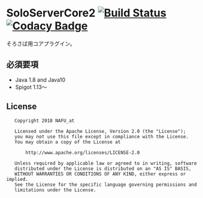 # SoloServerCore2 [![Build Status](https://travis-ci.org/nafu-at/SoloServerCore2.svg?branch=master)](https://travis-ci.org/nafu-at/SoloServerCore2) [![Codacy Badge](https://api.codacy.com/project/badge/Grade/f16426a1edf24cc187a136897fdf9cf9)](https://www.codacy.com/project/NAFU_at/SoloServerCore2/dashboard?utm_source=github.com&amp;utm_medium=referral&amp;utm_content=nafu-at/SoloServerCore2&amp;utm_campaign=Badge_Grade_Dashboard)
そろさば用コアプラグイン。

## 必須要項
- Java 1.8 and Java10
- Spigot 1.13～

## License
```
   Copyright 2018 NAFU_at

   Licensed under the Apache License, Version 2.0 (the "License");
   you may not use this file except in compliance with the License.
   You may obtain a copy of the License at

       http://www.apache.org/licenses/LICENSE-2.0

   Unless required by applicable law or agreed to in writing, software
   distributed under the License is distributed on an "AS IS" BASIS,
   WITHOUT WARRANTIES OR CONDITIONS OF ANY KIND, either express or implied.
   See the License for the specific language governing permissions and
   limitations under the License.
```
